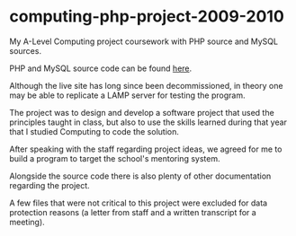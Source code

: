 # computing-php-project-2009-2010
My A-Level Computing project coursework with PHP source and MySQL sources.

PHP and MySQL source code can be found
[here](https://github.com/MrSach/computing-php-project-2009-2010/tree/main/3-site/php).

Although the live site has long since been decommissioned, in theory one may be able to replicate a LAMP server for testing the program.

The project was to design and develop a software project that used the principles taught in class, but also to use the skills learned during that year that I studied Computing to code the solution.

After speaking with the staff regarding project ideas, we agreed for me to build a program to target the school's mentoring system.

Alongside the source code there is also plenty of other documentation regarding the project.

A few files that were not critical to this project were excluded for data protection reasons (a letter from staff and a written transcript for a meeting).
